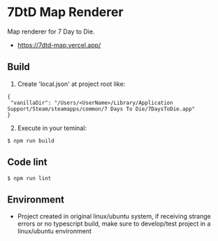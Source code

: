 # 7DtD Map Renderer

Map renderer for 7 Day to Die.

- https://7dtd-map.vercel.app/

## Build

1. Create 'local.json' at project root like:

```
{
 "vanillaDir": "/Users/<UserName>/Library/Application Support/Steam/steamapps/common/7 Days To Die/7DaysToDie.app"
}
```

2. Execute in your teminal:

```
$ npm run build
```

## Code lint

```
$ npm run lint
```

## Environment

- Project created in original linux/ubuntu system, if receiving strange errors or no typescript build, make sure to develop/test project in a linux/ubuntu environment
